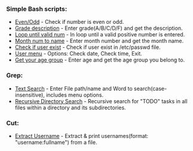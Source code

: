 ### Simple Bash scripts:
   - [Even/Odd](https://github.com/LuciaHeredia/BashScripts/blob/master/simple-scripts/check_even_odd.sh) - Check if number is even or odd.
   - [Grade description](https://github.com/LuciaHeredia/BashScripts/blob/master/simple-scripts/grade_description.sh) - Enter grade(A/B/C/D/F) and get the description.
   - [Loop until valid num](https://github.com/LuciaHeredia/BashScripts/blob/master/simple-scripts/loop_until_pos_int.sh) - In loop until a valid positive number is entered.
   - [Month num to name](https://github.com/LuciaHeredia/BashScripts/blob/master/simple-scripts/month_num_to_name.sh) - Enter month number and get the month name.
   - [Check if user exist](https://github.com/LuciaHeredia/BashScripts/blob/master/simple-scripts/search_user_in_system.sh) - Check if user exist in /etc/passwd file.
   - [User menu](https://github.com/LuciaHeredia/BashScripts/blob/master/simple-scripts/user_menu.sh) - Options: Check date, Check time, Exit.
   - [Get your age group](https://github.com/LuciaHeredia/BashScripts/blob/master/simple-scripts/your_age_group.sh) - Enter age and get the age group you belong to.
### Grep:
   - [Text Search](https://github.com/LuciaHeredia/BashScripts/blob/master/grep/txt-search.sh) - Enter File path/name and Word to search(case-insensitive), includes menu options.
   - [Recursive Directory Search](https://github.com/LuciaHeredia/BashScripts/blob/master/grep/recursive-directory-search.sh) - Recursive search for "TODO" tasks in all files within a directory and its subdirectories.
### Cut:
   - [Extract Username](https://github.com/LuciaHeredia/BashScripts/blob/master/cut/extract-username.sh) - Extract & print usernames(format: "username:fullname") from a file.
